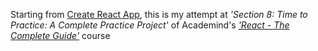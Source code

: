 Starting from [Create React App](https://github.com/facebook/create-react-app), this is my attempt at *'Section 8: Time to Practice: A Complete Practice Project'* of Academind's *['React - The Complete Guide'](https://acad.link/reactjs)* course
